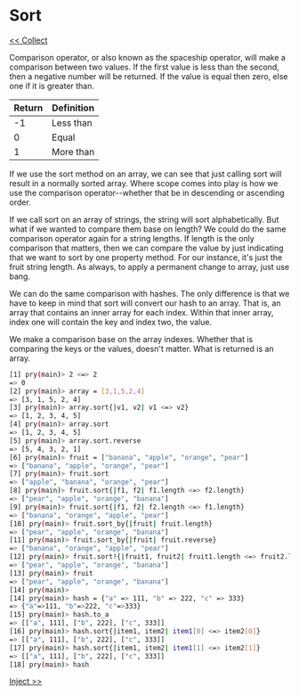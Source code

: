Sort
====

[<< Collect](https://github.com/KLVTZ/Ruby-Essentials/blob/master/notes/Chapter_04:%20Code%20Block/04.collect.md)

Comparison operator, or also known as the spaceship operator, will make a
comparison between two values. If the first value is less than the second, then
a negative number will be returned. If the value is equal then zero, else one if
it is greater than.

| Return | Definition |
| ------ | ---------- |
| -1     | Less than  |
|  0     | Equal	  |
|  1     | More than  |

If we use the sort method on an array, we can see that just calling sort will
result in a normally sorted array. Where scope comes into play is how we use the
comparison operator--whether that be in descending or ascending order.

If we call sort on an array of strings, the string will sort alphabetically. But
what if we wanted to compare them base on length? We could do the same
comparison operator again for a string lengths. If length is the only comparison
that matters, then we can compare the value by just indicating that we want
to sort by one property method. For our instance, it's just the fruit string
length. As always, to apply a permanent change to array, just use bang.

We can do the same comparison with hashes. The only difference is that we have
to keep in mind that sort will convert our hash to an array. That is, an array
that contains an inner array for each index. Within that inner array, index one
will contain the key and index two, the value.

We make a comparison base on the array indexes. Whether that is comparing the
keys or the values, doesn't matter. What is returned is an array.

```bash
[1] pry(main)> 2 <=> 2
=> 0
[2] pry(main)> array = [3,1,5,2,4]
=> [3, 1, 5, 2, 4]
[3] pry(main)> array.sort{|v1, v2| v1 <=> v2}                                                             
=> [1, 2, 3, 4, 5]
[4] pry(main)> array.sort
=> [1, 2, 3, 4, 5]
[5] pry(main)> array.sort.reverse
=> [5, 4, 3, 2, 1]
[6] pry(main)> fruit = ["banana", "apple", "orange", "pear"]
=> ["banana", "apple", "orange", "pear"]
[7] pry(main)> fruit.sort
=> ["apple", "banana", "orange", "pear"]
[8] pry(main)> fruit.sort{|f1, f2| f1.length <=> f2.length}
=> ["pear", "apple", "orange", "banana"]
[9] pry(main)> fruit.sort{|f1, f2| f2.length <=> f1.length}                                               
=> ["banana", "orange", "apple", "pear"]
[10] pry(main)> fruit.sort_by{|fruit| fruit.length}
=> ["pear", "apple", "orange", "banana"]
[11] pry(main)> fruit.sort_by{|fruit| fruit.reverse}                                                      
=> ["banana", "orange", "apple", "pear"]
[12] pry(main)> fruit.sort!{|fruit1, fruit2| fruit1.length <=> fruit2.length}                          
=> ["pear", "apple", "orange", "banana"]
[13] pry(main)> fruit
=> ["pear", "apple", "orange", "banana"]
[14] pry(main)> 
[14] pry(main)> hash = {"a" => 111, "b" => 222, "c" => 333}
=> {"a"=>111, "b"=>222, "c"=>333}
[15] pry(main)> hash.to_a
=> [["a", 111], ["b", 222], ["c", 333]]
[16] pry(main)> hash.sort{|item1, item2| item1[0] <=> item2[0]}
=> [["a", 111], ["b", 222], ["c", 333]]
[17] pry(main)> hash.sort{|item1, item2| item1[1] <=> item2[1]}
=> [["a", 111], ["b", 222], ["c", 333]]
[18] pry(main)> hash
```

[Inject >>](https://github.com/KLVTZ/Ruby-Essentials/blob/master/notes/Chapter_04:%20Code%20Block/06.inject.md)
